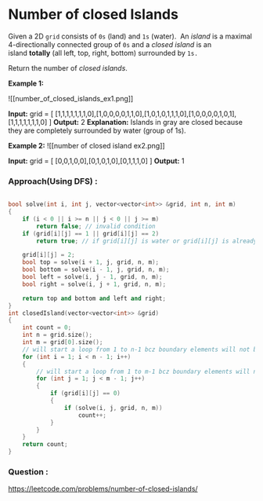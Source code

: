 # Number of closed Islands

Given a 2D `grid` consists of `0s` (land) and `1s` (water).  An _island_ is a maximal 4-directionally connected group of `0s` and a _closed island_ is an island **totally** (all left, top, right, bottom) surrounded by `1s.`

Return the number of _closed islands_.

**Example 1:**

![[number_of_closed_islands_ex1.png]]

**Input:** grid = [ [1,1,1,1,1,1,1,0],[1,0,0,0,0,1,1,0],[1,0,1,0,1,1,1,0],[1,0,0,0,0,1,0,1],[1,1,1,1,1,1,1,0] ]
**Output:** 2
**Explanation:** 
Islands in gray are closed because they are completely surrounded by water (group of 1s).

**Example 2:**
![[number of closed island ex2.png]]

**Input:** grid = [ [0,0,1,0,0],[0,1,0,1,0],[0,1,1,1,0] ]
**Output:** 1


### Approach(Using DFS) :

```cpp

bool solve(int i, int j, vector<vector<int>> &grid, int n, int m)
{
    if (i < 0 || i >= n || j < 0 || j >= m)
        return false; // invalid condition
    if (grid[i][j] == 1 || grid[i][j] == 2)
        return true; // if grid[i][j] is water or grid[i][j] is already visited

    grid[i][j] = 2;
    bool top = solve(i + 1, j, grid, n, m);
    bool bottom = solve(i - 1, j, grid, n, m);
    bool left = solve(i, j - 1, grid, n, m);
    bool right = solve(i, j + 1, grid, n, m);

    return top and bottom and left and right;
}
int closedIsland(vector<vector<int>> &grid)
{
    int count = 0;
    int n = grid.size();
    int m = grid[0].size();
    // will start a loop from 1 to n-1 bcz boundary elements will not be considered
    for (int i = 1; i < n - 1; i++)
    {
        // will start a loop from 1 to m-1 bcz boundary elements will not be considered
        for (int j = 1; j < m - 1; j++)
        {
            if (grid[i][j] == 0)
            {
                if (solve(i, j, grid, n, m))
                    count++;
            }
        }
    }
    return count;
}
```


### Question :
https://leetcode.com/problems/number-of-closed-islands/